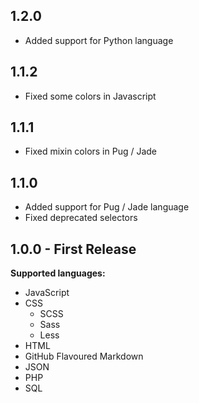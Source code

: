 ## 1.2.0
- Added support for Python language

## 1.1.2
- Fixed some colors in Javascript

## 1.1.1
- Fixed mixin colors in Pug / Jade

## 1.1.0
- Added support for Pug / Jade language
- Fixed deprecated selectors

## 1.0.0 - First Release
**Supported languages:**
- JavaScript
- CSS
  - SCSS
  - Sass
  - Less
- HTML
- GitHub Flavoured Markdown
- JSON
- PHP
- SQL
